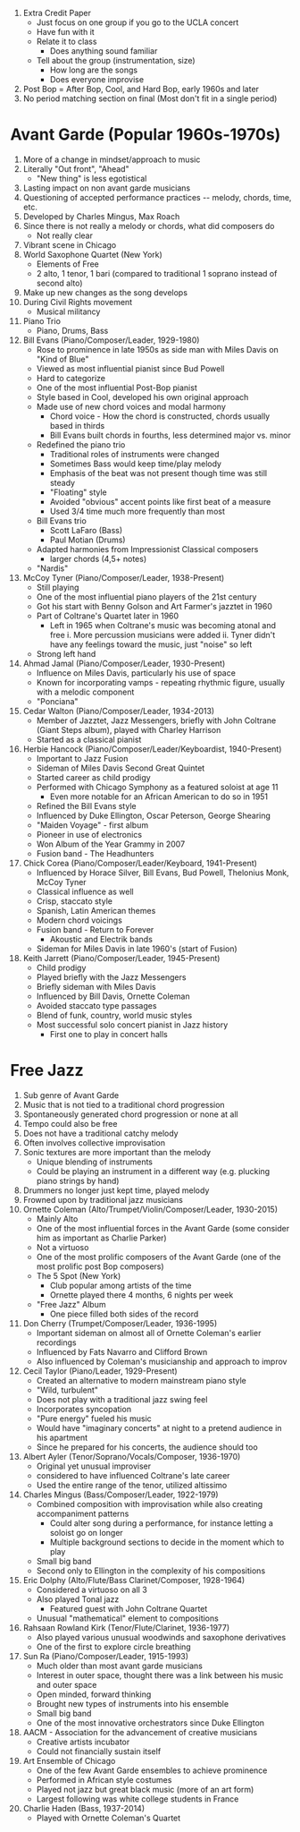 1. Extra Credit Paper
    - Just focus on one group if you go to the UCLA concert
    - Have fun with it
    - Relate it to class
        * Does anything sound familiar
    - Tell about the group (instrumentation, size)
        * How long are the songs
        * Does everyone improvise
2. Post Bop = After Bop, Cool, and Hard Bop, early 1960s and later
3. No period matching section on final (Most don't fit in a single period)

Avant Garde (Popular 1960s-1970s)
=================================
1. More of a change in mindset/approach to music
2. Literally "Out front", "Ahead"
    - "New thing" is less egotistical
3. Lasting impact on non avant garde musicians
4. Questioning of accepted performance practices -- melody, chords, time, etc.
5. Developed by Charles Mingus, Max Roach
7. Since there is not really a melody or chords, what did composers do
    - Not really clear
8. Vibrant scene in Chicago
9. World Saxophone Quartet (New York)
    - Elements of Free
    - 2 alto, 1 tenor, 1 bari (compared to traditional 1 soprano instead of second alto)
10. Make up new changes as the song develops
11. During Civil Rights movement
    - Musical militancy
12. Piano Trio
    - Piano, Drums, Bass
13. Bill Evans (Piano/Composer/Leader, 1929-1980)
    - Rose to prominence in late 1950s as side man with Miles Davis on "Kind of Blue"
    - Viewed as most influential pianist since Bud Powell
    - Hard to categorize
    - One of the most influential Post-Bop pianist
    - Style based in Cool, developed his own original approach
    - Made use of new chord voices and modal harmony
        * Chord voice - How the chord is constructed, chords usually based in thirds
        * Bill Evans built chords in fourths, less determined major vs. minor
    - Redefined the piano trio
        * Traditional roles of instruments were changed
        * Sometimes Bass would keep time/play melody
        * Emphasis of the beat was not present though time was still steady
        * "Floating" style
        * Avoided "obvious" accent points like first beat of a measure
        * Used 3/4 time much more frequently than most
    - Bill Evans trio
        * Scott LaFaro (Bass)
        * Paul Motian (Drums)
    - Adapted harmonies from Impressionist Classical composers
        * larger chords (4,5+ notes)
    - "Nardis"
14. McCoy Tyner (Piano/Composer/Leader, 1938-Present)
    - Still playing
    - One of the most influential piano players of the 21st century 
    - Got his start with Benny Golson and Art Farmer's jazztet in 1960
    - Part of Coltrane's Quartet later in 1960
        * Left in 1965 when Coltrane's music was becoming atonal and free
            i. More percussion musicians were added
            ii. Tyner didn't have any feelings toward the music, just "noise" so left
    - Strong left hand
15. Ahmad Jamal (Piano/Composer/Leader, 1930-Present)
    - Influence on Miles Davis, particularly his use of space
    - Known for incorporating vamps - repeating rhythmic figure, usually with a melodic component
    - "Ponciana"
16. Cedar Walton (Piano/Composer/Leader, 1934-2013)
    - Member of Jazztet, Jazz Messengers, briefly with John Coltrane (Giant Steps album), played with Charley Harrison
    - Started as a classical pianist
17. Herbie Hancock (Piano/Composer/Leader/Keyboardist, 1940-Present)
    - Important to Jazz Fusion
    - Sideman of Miles Davis Second Great Quintet
    - Started career as child prodigy
    - Performed with Chicago Symphony as a featured soloist at age 11
        * Even more notable for an African American to do so in 1951
    - Refined the Bill Evans style
    - Influenced by Duke Ellington, Oscar Peterson, George Shearing
    - "Maiden Voyage" - first album
    - Pioneer in use of electronics
    - Won Album of the Year Grammy in 2007
    - Fusion band - The Headhunters
18. Chick Corea (Piano/Composer/Leader/Keyboard, 1941-Present)
    - Influenced by Horace Silver, Bill Evans, Bud Powell, Thelonius Monk, McCoy Tyner
    - Classical influence as well
    - Crisp, staccato style
    - Spanish, Latin American themes
    - Modern chord voicings
    - Fusion band - Return to Forever
        * Akoustic and Electrik bands
    - Sideman for Miles Davis in late 1960's (start of Fusion)
19. Keith Jarrett (Piano/Composer/Leader, 1945-Present)
    - Child prodigy
    - Played briefly with the Jazz Messengers
    - Briefly sideman with Miles Davis
    - Influenced by Bill Davis, Ornette Coleman
    - Avoided staccato type passages
    - Blend of funk, country, world music styles
    - Most successful solo concert pianist in Jazz history
        * First one to play in concert halls

Free Jazz
=========
1. Sub genre of Avant Garde
2. Music that is not tied to a traditional chord progression
3. Spontaneously generated chord progression or none at all
4. Tempo could also be free
5. Does not have a traditional catchy melody
6. Often involves collective improvisation
7. Sonic textures are more important than the melody
    - Unique blending of instruments
    - Could be playing an instrument in a different way (e.g. plucking piano strings by hand)
8. Drummers no longer just kept time, played melody
9. Frowned upon by traditional jazz musicians
10. Ornette Coleman (Alto/Trumpet/Violin/Composer/Leader, 1930-2015)
    - Mainly Alto
    - One of the most influential forces in the Avant Garde (some consider him as important as Charlie Parker)
    - Not a virtuoso
    - One of the most prolific composers of the Avant Garde (one of the most prolific post Bop composers)
    - The 5 Spot (New York)
        * Club popular among artists of the time
        * Ornette played there 4 months, 6 nights per week
    - "Free Jazz" Album
        * One piece filled both sides of the record
11. Don Cherry (Trumpet/Composer/Leader, 1936-1995)
    - Important sideman on almost all of Ornette Coleman's earlier recordings
    - Influenced by Fats Navarro and Clifford Brown
    - Also influenced by Coleman's musicianship and approach to improv
12. Cecil Taylor (Piano/Leader, 1929-Present)
    - Created an alternative to modern mainstream piano style
    - "Wild, turbulent"
    - Does not play with a traditional jazz swing feel
    - Incorporates syncopation
    - "Pure energy" fueled his music
    - Would have "imaginary concerts" at night to a pretend audience in his apartment
    - Since he prepared for his concerts, the audience should too
13. Albert Ayler (Tenor/Soprano/Vocals/Composer, 1936-1970)
    - Original yet unusual improviser
    - considered to have influenced Coltrane's late career
    - Used the entire range of the tenor, utilized altissimo
14. Charles Mingus (Bass/Composer/Leader, 1922-1979)
    - Combined composition with improvisation while also creating accompaniment patterns
        * Could alter song during a performance, for instance letting a soloist go on longer
        * Multiple background sections to decide in the moment which to play
    - Small big band
    - Second only to Ellington in the complexity of his compositions
15. Eric Dolphy (Alto/Flute/Bass Clarinet/Composer, 1928-1964)
    - Considered a virtuoso on all 3
    - Also played Tonal jazz
        * Featured guest with John Coltrane Quartet
    - Unusual "mathematical" element to compositions
16. Rahsaan Rowland Kirk (Tenor/Flute/Clarinet, 1936-1977)
    - Also played various unusual woodwinds and saxophone derivatives
    - One of the first to explore circle breathing
17. Sun Ra (Piano/Composer/Leader, 1915-1993)
    - Much older than most avant garde musicians 
    - Interest in outer space, thought there was a link between his music and outer space
    - Open minded, forward thinking
    - Brought new types of instruments into his ensemble
    - Small big band
    - One of the most innovative orchestrators since Duke Ellington
18. AACM - Association for the advancement of creative musicians
    - Creative artists incubator
    - Could not financially sustain itself
19. Art Ensemble of Chicago
    - One of the few Avant Garde ensembles to achieve prominence
    - Performed in African style costumes
    - Played not jazz but great black music (more of an art form)
    - Largest following was white college students in France
20. Charlie Haden (Bass, 1937-2014)
    - Played with Ornette Coleman's Quartet

